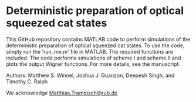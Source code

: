 # Deterministic preparation of optical squeezed cat states
This GitHub repository contains MATLAB code to perform simulations of the deterministic preparation of optical squeezed cat states.
To use the code, simply run the 'run_me.m' file in MATLAB. The required functions are included.
The code performs simulations of scheme I and scheme II and plots the output Wigner functions.
For more details, see the manuscript.

Authors: Matthew S. Winnel, Joshua J. Guanzon, Deepesh Singh, and Timothy C. Ralph

We acknowledge Matthias.Trampisch@rub.de
